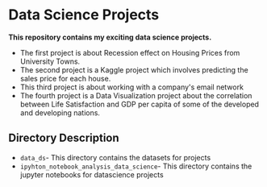 # Data Science Projects
**This repository contains my exciting data science projects.**

* The first project is about Recession effect on Housing Prices from University Towns.
* The second project is a Kaggle project which involves predicting the sales price for each house.
* This third project is about working with a company's email network
* The fourth project is a Data Visualization project about the correlation between Life Satisfaction and GDP per capita of some of the developed and developing nations.
 
## Directory Description
- `data_ds`- This directory contains the datasets for projects
- `ipyhton_notebook_analysis_data_science`- This directory contains the jupyter notebooks for datascience projects


